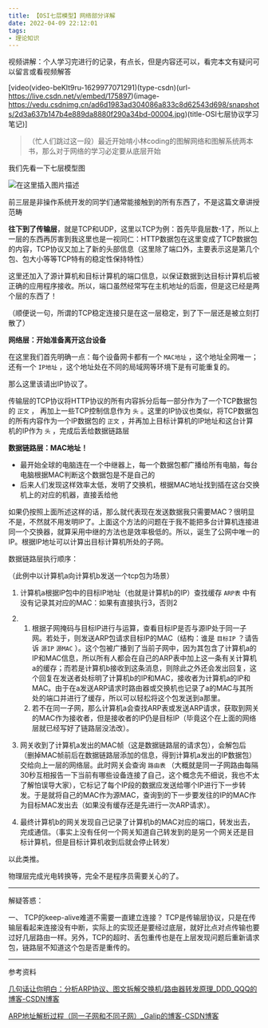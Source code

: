 ```yaml
---
title: 【OSI七层模型】网络部分详解
date: 2022-04-09 22:12:01
tags:
- 理论知识
---
```


视频讲解：个人学习完进行的记录，有点长，但是内容还可以，看完本文有疑问可以留言或看视频解答


[video(video-beKIt9ru-1629977071291)(type-csdn)(url-https://live.csdn.net/v/embed/175897)(image-https://vedu.csdnimg.cn/ad6d1983ad304086a833c8d62543d698/snapshots/2d3a637b147b4e889da8880f290a34bd-00004.jpg)(title-OSI七层协议学习笔记)]


> （忙人们跳过这一段）最近开始啃小林coding的图解网络和图解系统两本书，那么对于网络的学习必定要从底层开始

我们先看一下七层模型图

![在这里插入图片描述](https://cdn.yixiangzhilv.com/images/2c4285c95e5e82a88eee615e015cbdbb.png)

前三层是非操作系统开发的同学们通常能接触到的所有东西了，不是这篇文章讲授范畴

**往下到了传输层**，就是TCP和UDP，这里以TCP为例：首先毕竟层数-1了，所以上一层的东西再厉害到我这里也是一视同仁：HTTP数据包在这里变成了TCP数据包的内容，TCP协议又加上了新的头部信息（这里除了端口外，主要表示这是第几个包、包大小等等TCP特有的稳定性保持特性）

这里还加入了源计算机和目标计算机的端口信息，以保证数据到达目标计算机后被正确的应用程序接收。所以，端口虽然经常写在主机地址的后面，但是这已经是两个层的东西了！

（顺便说一句，所谓的TCP稳定连接只是在这一层稳定，到了下一层还是被立刻打散了）

**网络层：开始准备离开这台设备**

在这里我们首先明确一点：每个设备网卡都有一个 `MAC地址` ，这个地址全网唯一；还有一个 `IP地址` ，这个地址处在不同的局域网等环境下是有可能重复的。

那么这里该请出IP协议了。

传输层的TCP协议将HTTP协议的所有内容拆分后每一部分作为了一个TCP数据包的 `正文` ， 再加上一些TCP控制信息作为 `头` 。这里的IP协议也类似，将TCP数据包的所有内容作为一个IP数据包的 `正文` ，并再加上目标计算机的IP地址和这台计算机的IP作为 `头` ，完成后丢给数据链路层

**数据链路层：MAC地址！**

- 最开始全球的电脑连在一个中继器上，每一个数据包都广播给所有电脑，每台电脑根据MAC判断这个数据包是不是自己的
- 后来人们发现这样效率太低，发明了交换机，根据MAC地址找到插在这台交换机上的对应的机器，直接丢给他

如果仍按照上面所述这样的话，那么就代表现在发送数据我只需要MAC？很明显不是，不然就不用发明IP了。上面这个方法的问题在于我不能把多台计算机连接进同一个交换器，就算采用中继的方法也是效率极低的。所以，诞生了公网中唯一的IP。根据IP地址可以计算出目标计算机所处的子网。

数据链路层执行顺序：

（此例中以计算机a向计算机b发送一个tcp包为场景）

 1. 计算机a根据IP包中的目标IP地址（也就是计算机b的IP）查找缓存 `ARP表` 中有没有记录其对应的MAC：如果有直接执行3，否则2

 2.  
	1. 根据子网掩码与目标IP进行与运算，查看目标IP是否与源IP处于同一子网。若处于，则发送ARP包请求目标IP的MAC（结构：谁是 `目标IP` ？请告诉 `源IP` `源MAC` ）。这个包被广播到了当前子网中，因为其包含了计算机a的IP和MAC信息，所以所有人都会在自己的ARP表中加上这一条有关计算机a的缓存；而若是计算机b接收到这条消息，则除此之外还会发出回复，这个回复在发送者处标明了计算机b的IP和MAC，接收者为计算机a的IP和MAC。由于在a发送ARP请求时路由器或交换机也记录了a的MAC与其所处的端口并进行了缓存，所以可以轻松将这个包发送到a那里。
	2. 若不在同一子网，那么计算机a会查找ARP表或发送ARP请求，获取到网关的MAC作为接收者，但是接收者的IP仍是目标IP（毕竟这个在上面的网络层就已经写好了链路层没法改）。

 3. 网关收到了计算机a发出的MAC帧（这是数据链路层的请求包），会解包后（删掉MAC帧前后在数据链路层添加的信息，得到计算机a发出的IP数据包）交给向上一层的网络层。此时网关会查询 `路由表` （大概就是同一子网路由每隔30秒互相报告一下当前有哪些设备连接了自己，这个概念先不细说，我也不太了解怕误导大家），它标记了每个IP段的数据应发送给哪个IP进行下一步转发。于是就将自己的MAC作为源MAC，查询到的下一步要发往的IP的MAC作为目标MAC发出去（如果没有缓存还是先进行一次ARP请求）。

 4. 最终计算机b的网关发现自己记录了计算机b的MAC对应的端口，转发出去，完成通信。（事实上没有任何一个网关知道自己转发到的是另一个网关还是目标计算机，但是目标计算机收到后就会停止转发）

以此类推。

物理层完成光电转换等，完全不是程序员需要关心的了。

---

解疑答惑：

一、 TCP的keep-alive难道不需要一直建立连接？
TCP是传输层协议，只是在传输层看起来连接没有中断，实际上的实现还是要经过底层，就好比点对点传输也要过好几层路由一样。另外，TCP的超时、丢包重传也是在上层发现问题后重新请求包，链路层不知道这个包是否是重传的。

---

参考资料

[几句话让你明白：分析ARP协议、图文拆解交换机/路由器转发原理_DDD_QQQ的博客-CSDN博客](https://blog.csdn.net/DDD_QQQ/article/details/89708022?spm=1001.2014.3001.5506)

[ARP地址解析过程（同一子网和不同子网）_Galip的博客-CSDN博客](https://blog.csdn.net/qq_35646931/article/details/103654157)
